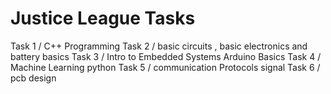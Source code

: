 # Justice League Tasks
Task 1 / 
   C++ Programming
Task 2 / 
   basic circuits , basic electronics and battery basics
Task 3 / 
   Intro to Embedded Systems
   Arduino Basics
Task 4 / 
   Machine Learning
   python
Task 5 / 
   communication Protocols
   signal
Task 6 / 
   pcb design      
   
